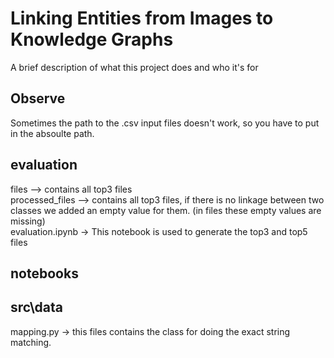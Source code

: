 # Linking Entities from Images to Knowledge Graphs

A brief description of what this project does and who it's for

## Observe
Sometimes the path to the .csv input files doesn't work, so
you have to put in the absoulte path.

## evaluation

files --> contains all top3 files <br> 
processed_files --> contains all top3 files, if there is no linkage between two classes we added
an empty value for them. (in files these empty values are missing) <br> 
evaluation.ipynb -> This notebook is used to generate the top3 and top5 files <br> 


## notebooks

## src\data
mapping.py -> this files contains the class for doing the exact string matching. <br> 






